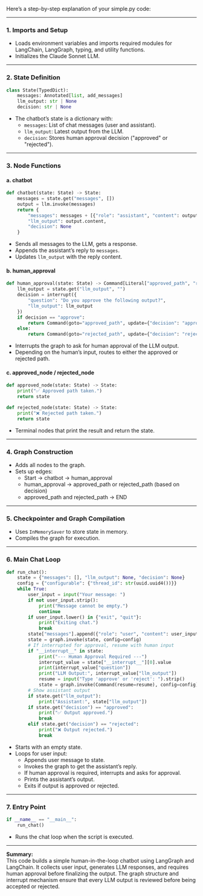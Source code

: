 Here’s a step-by-step explanation of your simple.py code:

---

### 1. **Imports and Setup**
- Loads environment variables and imports required modules for LangChain, LangGraph, typing, and utility functions.
- Initializes the Claude Sonnet LLM.

---

### 2. **State Definition**
```python
class State(TypedDict):
    messages: Annotated[list, add_messages]
    llm_output: str | None
    decision: str | None
```
- The chatbot’s state is a dictionary with:
  - `messages`: List of chat messages (user and assistant).
  - `llm_output`: Latest output from the LLM.
  - `decision`: Stores human approval decision ("approved" or "rejected").

---

### 3. **Node Functions**
#### a. **chatbot**
```python
def chatbot(state: State) -> State:
    messages = state.get("messages", [])
    output = llm.invoke(messages)
    return {
        "messages": messages + [{"role": "assistant", "content": output.content}],
        "llm_output": output.content,
        "decision": None
    }
```
- Sends all messages to the LLM, gets a response.
- Appends the assistant’s reply to `messages`.
- Updates `llm_output` with the reply content.

#### b. **human_approval**
```python
def human_approval(state: State) -> Command[Literal["approved_path", "rejected_path"]]:
    llm_output = state.get("llm_output", "")
    decision = interrupt({
        "question": "Do you approve the following output?",
        "llm_output": llm_output
    })
    if decision == "approve":
        return Command(goto="approved_path", update={"decision": "approved"})
    else:
        return Command(goto="rejected_path", update={"decision": "rejected"})
```
- Interrupts the graph to ask for human approval of the LLM output.
- Depending on the human’s input, routes to either the approved or rejected path.

#### c. **approved_node / rejected_node**
```python
def approved_node(state: State) -> State:
    print("✅ Approved path taken.")
    return state

def rejected_node(state: State) -> State:
    print("❌ Rejected path taken.")
    return state
```
- Terminal nodes that print the result and return the state.

---

### 4. **Graph Construction**
- Adds all nodes to the graph.
- Sets up edges:
  - Start → chatbot → human_approval
  - human_approval → approved_path or rejected_path (based on decision)
  - approved_path and rejected_path → END

---

### 5. **Checkpointer and Graph Compilation**
- Uses `InMemorySaver` to store state in memory.
- Compiles the graph for execution.

---

### 6. **Main Chat Loop**
```python
def run_chat():
    state = {"messages": [], "llm_output": None, "decision": None}
    config = {"configurable": {"thread_id": str(uuid.uuid4())}}
    while True:
        user_input = input("Your message: ")
        if not user_input.strip():
            print("Message cannot be empty.")
            continue
        if user_input.lower() in {"exit", "quit"}:
            print("Exiting chat.")
            break
        state["messages"].append({"role": "user", "content": user_input})
        state = graph.invoke(state, config=config)
        # If interrupted for approval, resume with human input
        if "__interrupt__" in state:
            print("--- Human Approval Required ---")
            interrupt_value = state["__interrupt__"][0].value
            print(interrupt_value["question"])
            print("LLM Output:", interrupt_value["llm_output"])
            resume = input("Type 'approve' or 'reject': ").strip()
            state = graph.invoke(Command(resume=resume), config=config)
        # Show assistant output
        if state.get("llm_output"):
            print("Assistant:", state["llm_output"])
        if state.get("decision") == "approved":
            print("✅ Output approved.")
            break
        elif state.get("decision") == "rejected":
            print("❌ Output rejected.")
            break
```
- Starts with an empty state.
- Loops for user input:
  - Appends user message to state.
  - Invokes the graph to get the assistant’s reply.
  - If human approval is required, interrupts and asks for approval.
  - Prints the assistant’s output.
  - Exits if output is approved or rejected.

---

### 7. **Entry Point**
```python
if __name__ == "__main__":
    run_chat()
```
- Runs the chat loop when the script is executed.

---

**Summary:**  
This code builds a simple human-in-the-loop chatbot using LangGraph and LangChain. It collects user input, generates LLM responses, and requires human approval before finalizing the output. The graph structure and interrupt mechanism ensure that every LLM output is reviewed before being accepted or rejected.